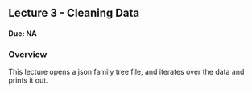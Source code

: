 ## Lecture 3 - Cleaning Data

#### Due: NA

### Overview

This lecture opens a json family tree file, and iterates over the data and prints it out.
